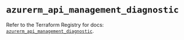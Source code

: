 # `azurerm_api_management_diagnostic`

Refer to the Terraform Registry for docs: [`azurerm_api_management_diagnostic`](https://registry.terraform.io/providers/hashicorp/azurerm/3.105.0/docs/resources/api_management_diagnostic).
